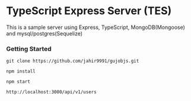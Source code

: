 # TypeScript Express Server (TES)

This is a sample server using Express, TypeScript, MongoDB(Mongoose) and mysql/postgres(Sequelize)

### Getting Started

```
git clone https://github.com/jahir9991/gujobjs.git
```

```
npm install
```

```
npm start
```

```
http://localhost:3000/api/v1/users
```
